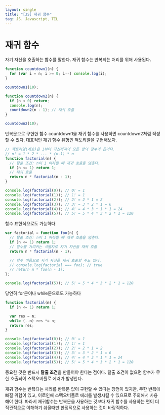 ```yaml
---
layout: single
title: "[JS] 재귀 함수"
tag: JS. Javascript, TIL
---
```


# 재귀 함수

자기 자신을 호출하는 함수를 말한다. 재귀 함수는 반복되는 처리를 위해 사용된다. 

```js
function countdown1(n) {
  for (var i = n; i >= 0; i--) console.log(i);
}

countdown1(10);

function countdown2(n) {
  if (n < 0) return;
  console.log(n);
  countdown2(n - 1); // 재귀 호출
}

countdown2(10);
```

반복문으로 구현한 함수 countdown1을 재귀 함수를 사용하면 countdown2처럼 작성할 수 있다. 대표적인 재귀 함수 유형인 팩토리얼을 구현해보자.

```js
// 팩토리얼(계승)은 1부터 자신까지의 모든 양의 정수의 곱이다.
// n! = 1 * 2 * ... * (n-1) * n
function factorial(n) {
  // 탈출 조건: n이 1 이하일 때 재귀 호출을 멈춘다.
  if (n <= 1) return 1;
  // 재귀 호출
  return n * factorial(n - 1);
}

console.log(factorial(0)); // 0! = 1
console.log(factorial(1)); // 1! = 1
console.log(factorial(2)); // 2! = 2 * 1 = 2
console.log(factorial(3)); // 3! = 3 * 2 * 1 = 6
console.log(factorial(4)); // 4! = 4 * 3 * 1 * 1 = 24
console.log(factorial(5)); // 5! = 5 * 4 * 3 * 2 * 1 = 120
```

함수 표현식으로도 가능하다

```js
var factorial = function foo(n) {
  // 탈출 조건: n이 1 이하일 때 재귀 호출을 멈춘다.
  if (n <= 1) return 1;
  // 함수를 가리키는 식별자로 자기 자신을 재귀 호출
  return n * factorial(n - 1);

  // 함수 이름으로 자기 자신을 재귀 호출할 수도 있다.
  // console.log(factorial === foo); // true
  // return n * foo(n - 1);
};

console.log(factorial(5)); // 5! = 5 * 4 * 3 * 2 * 1 = 120
```

당연히 for문이나 while문으로도 가능하다

```js
function factorial(n) {
  if (n <= 1) return 1;

  var res = n;
  while (--n) res *= n;
  return res;
}

console.log(factorial(0)); // 0! = 1
console.log(factorial(1)); // 1! = 1
console.log(factorial(2)); // 2! = 2 * 1 = 2
console.log(factorial(3)); // 3! = 3 * 2 * 1 = 6
console.log(factorial(4)); // 4! = 4 * 3 * 1 * 1 = 24
console.log(factorial(5)); // 5! = 5 * 4 * 3 * 2 * 1 = 120
```

중요한 것은 반드시 **탈출 조건**을 만들어야 한다는 점이다. 탈출 조건이 없으면 함수가 무한 호출되어 스택오버플로 에러가 발생한다. <br>

재귀 함수는 반복되는 처리를 반복문 없이 구현할 수 있따는 장점이 있지만, 무한 반복에 빠질 위험이 있고, 이로인해 스택오버플로 에러를 발생시킬 수 있으므로 주의해서 사용해야 한다. 따라서 재귀함수는 반복문을 사용하는 것보다 재귀 함수를 사용하는 편이 더 직관적으로 이해하기 쉬울때만 한정적으로 사용하는 것이 바람직하다.



